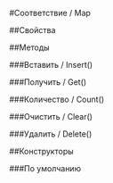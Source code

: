 
#Соответствие / Map

##Свойства
    
##Методы
    
###Вставить / Insert()
    
###Получить / Get()
    
###Количество / Count()
    
###Очистить / Clear()
    
###Удалить / Delete()
    
##Конструкторы

  
###По умолчанию